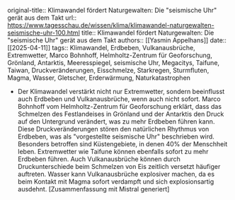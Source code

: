 original-title:: Klimawandel fördert Naturgewalten: Die "seismische Uhr" gerät aus dem Takt
url:: https://www.tagesschau.de/wissen/klima/klimawandel-naturgewalten-seismische-uhr-100.html
title:: Klimawandel fördert Naturgewalten: Die "seismische Uhr" gerät aus dem Takt
authors:: [[Yasmin Appelhans]]
date:: [[2025-04-11]]
tags:: Klimawandel, Erdbeben, Vulkanausbrüche, Extremwetter, Marco Bohnhoff, Helmholtz-Zentrum für Geoforschung, Grönland, Antarktis, Meeresspiegel, seismische Uhr, Megacitys, Taifune, Taiwan, Druckveränderungen, Eisschmelze, Starkregen, Sturmfluten, Magma, Wasser, Gletscher, Erderwärmung, Naturkatastrophen

- Der Klimawandel verstärkt nicht nur Extremwetter, sondern beeinflusst auch Erdbeben und Vulkanausbrüche, wenn auch nicht sofort. Marco Bohnhoff vom Helmholtz-Zentrum für Geoforschung erklärt, dass das Schmelzen des Festlandeises in Grönland und der Antarktis den Druck auf den Untergrund verändert, was zu mehr Erdbeben führen kann. Diese Druckveränderungen stören den natürlichen Rhythmus von Erdbeben, was als "vorgestellte seismische Uhr" beschrieben wird. Besonders betroffen sind Küstengebiete, in denen 40% der Menschheit leben. Extremwetter wie Taifune können ebenfalls sofort zu mehr Erdbeben führen. Auch Vulkanausbrüche können durch Druckunterschiede beim Schmelzen von Eis zeitlich versetzt häufiger auftreten. Wasser kann Vulkanausbrüche explosiver machen, da es beim Kontakt mit Magma sofort verdampft und sich explosionsartig ausdehnt.
  [Zusammenfassung mit Mistral generiert]